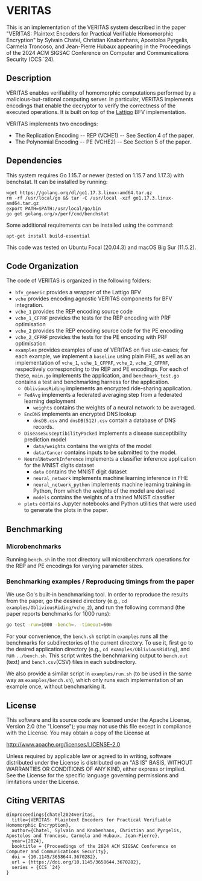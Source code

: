 # VERITAS
This is an implementation of the VERITAS system described in the paper "VERITAS: Plaintext Encoders for Practical Verifiable Homomorphic Encryption" by Sylvain Chatel, Christian Knabenhans, Apostolos Pyrgelis, Carmela Troncoso, and Jean-Pierre Hubaux appearing in the Proceedings of the 2024 ACM SIGSAC Conference on Computer and Communications Security (CCS `24).  

## Description

VERITAS enables verifiability of homomorphic computations performed by a malicious-but-rational computing server. In particular, VERITAS implements encodings that enable the decryptor to verify the correctness of the executed operations. It is built on top of the [Lattigo](https://github.com/ldsec/lattigo/) BFV implementation.

VERITAS implements two encodings: 
- The Replication Encoding -- REP (VCHE1) -- See Section 4 of the paper.
- The Polynomial Encoding -- PE (VCHE2) -- See Section 5 of the paper.

## Dependencies
This system requires Go 1.15.7 or newer (tested on 1.15.7 and 1.17.3) with benchstat. It can be installed by running:
```
wget https://golang.org/dl/go1.17.3.linux-amd64.tar.gz
rm -rf /usr/local/go && tar -C /usr/local -xzf go1.17.3.linux-amd64.tar.gz
export PATH=$PATH:/usr/local/go/bin
go get golang.org/x/perf/cmd/benchstat
```
Some additional requirements can be installed using the command:
```
apt-get install build-essential
```

This code was tested on Ubuntu Focal (20.04.3) and macOS Big Sur (11.5.2).  

## Code Organization

The code of VERITAS is organized in the following folders:

- `bfv_generic` provides a wrapper of the Lattigo BFV
- `vche` provides encoding agnostic VERITAS components for BFV integration.  
- `vche_1` provides the REP encoding source code
- `vche_1_CFPRF` provides the tests for the REP encoding with PRF optimisation 
- `vche_2` provides the REP encoding source code for the PE encoding 
- `vche_2_CFPRF` provides the tests for the PE encoding with PRF optimisation
- `examples` provides examples of use of VERITAS on five use-cases; for each example, we implement a `baseline` using plain FHE, as well as an implementation of `vche_1`, `vche_1_CFPRF`, `vche_2`, `vche_2_CFPRF`, respectively corresponding to the REP and PE encodings. For each of these, `main.go` implements the application, and `benchmark_test.go` contains a test and benchmarking harness for the application. 
  - `ObliviousRiding` implements an encrypted ride-sharing application. 
  - `FedAvg` implements a federated averaging step from a federated learning deployment
    - `weights` contains the weights of a neural network to be averaged.
  - `EncDNS` implements an encrypted DNS lookup
    - `dnsDB.csv` and `dnsDB(512).csv` contain a database of DNS records.
  - `DiseaseSusceptibilityPacked` implements a disease susceptibility prediction model
    - `data/weights` contains the weights of the model
    - `data/Cancer` contains inputs to be submitted to the model.
  - `NeuralNetworkInference` implements a classifier inference application for the MNIST digits dataset
    - `data` contains the MNIST digit dataset 
    - `neural_network` implements machine learning inference in FHE
    - `neural_network_python` implements machine learning training in Python, from which the weights of the model are derived
    - `models` contains the weights of a trained MNIST classifier
  - `plots` contains Jupyter notebooks and Python utilities that were used to generate the plots in the paper. 

## Benchmarking

### Microbenchmarks
Running `bench.sh` in the root directory will microbenchmark operations for the REP and PE encodings for varying parameter sizes. 

### Benchmarking examples / Reproducing timings from the paper
We use Go's built-in benchmarking tool. In order to reproduce the results from the paper, go the desired directory (e.g., `cd examples/ObliviousRiding/vche_2`), and run the following command (the paper reports benchmarks for 1000 runs):
```sh
go test -run=1000 -bench=. -timeout=60m
```

For your convenience, the `bench.sh` script in `examples` runs all the benchmarks for subdirectories of the current directory. To use it, first go to the desired application directory (e.g., `cd examples/ObliviousRiding`), and run `../bench.sh`. 
This script writes the benchmarking output to `bench.out` (text) and `bench.csv`(CSV) files in each subdirectory. 

We also provide a similar script in `examples/run.sh` (to be used in the same way as `examples/bench.sh`), which only runs each implementation of an example once, without benchmarking it. 

## License
This software and its source code are licensed under the Apache License, Version 2.0 (the "License"); you may not use this file except in compliance with the License.
You may obtain a copy of the License at

   http://www.apache.org/licenses/LICENSE-2.0

Unless required by applicable law or agreed to in writing, software distributed under the License is distributed on an "AS IS" BASIS, WITHOUT WARRANTIES OR CONDITIONS OF ANY KIND, either express or implied. See the License for the specific language governing permissions and limitations under the License.

## Citing VERITAS
```
@inproceedings{chatel2024veritas,
  title={VERITAS: Plaintext Encoders for Practical Verifiable Homomorphic Encryption},
  author={Chatel, Sylvain and Knabenhans, Christian and Pyrgelis, Apostolos and Troncoso, Carmela and Hubaux, Jean-Pierre},
  year={2024},
  booktitle = {Proceedings of the 2024 ACM SIGSAC Conference on Computer and Communications Security},
  doi = {10.1145/3658644.3670282},
  url = {https://doi.org/10.1145/3658644.3670282},
  series = {CCS `24}
}
```
